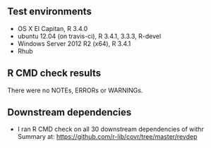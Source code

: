 ## Test environments
* OS X El Capitan, R 3.4.0
* ubuntu 12.04 (on travis-ci), R 3.4.1, 3.3.3, R-devel
* Windows Server 2012 R2 (x64), R 3.4.1
* Rhub

## R CMD check results
There were no NOTEs, ERRORs or WARNINGs.

## Downstream dependencies
* I ran R CMD check on all 30 downstream dependencies of withr
  Summary at: https://github.com/r-lib/covr/tree/master/revdep
